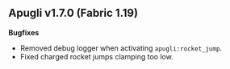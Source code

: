 ## Apugli v1.7.0 (Fabric 1.19)
**Bugfixes**
- Removed debug logger when activating `apugli:rocket_jump`.
- Fixed charged rocket jumps clamping too low.